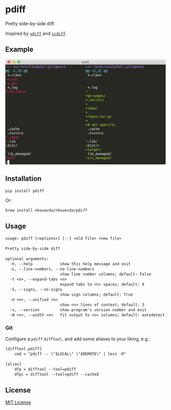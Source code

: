# pdiff

Pretty side-by-side diff.

Inspired by [`ydiff`](https://github.com/ymattw/ydiff) and
[`icdiff`](https://github.com/jeffkaufman/icdiff).

## Example

![pdiff.png](https://github.com/nkouevda/images/raw/master/pdiff.png)

## Installation

    pip install pdiff

Or:
  
    brew install nkouevda/nkouevda/pdiff

## Usage

```
usage: pdiff [<options>] [--] <old file> <new file>

Pretty side-by-side diff

optional arguments:
  -h, --help            show this help message and exit
  -L, --line-numbers, --no-line-numbers
                        show line number columns; default: False
  -t <n>, --expand-tabs <n>
                        expand tabs to <n> spaces; default: 8
  -S, --signs, --no-signs
                        show sign columns; default: True
  -U <n>, --unified <n>
                        show <n> lines of context; default: 3
  -v, --version         show program's version number and exit
  -W <n>, --width <n>   fit output to <n> columns; default: autodetect
```

### Git

Configure a `pdiff` `difftool`, and add some aliases to your liking, e.g.:

```
[difftool.pdiff]
	cmd = "pdiff -- \"$LOCAL\" \"$REMOTE\" | less -R"

[alias]
	dfp = difftool --tool=pdiff
	dfpc = difftool --tool=pdiff --cached
```

## License

[MIT License](LICENSE.txt)
